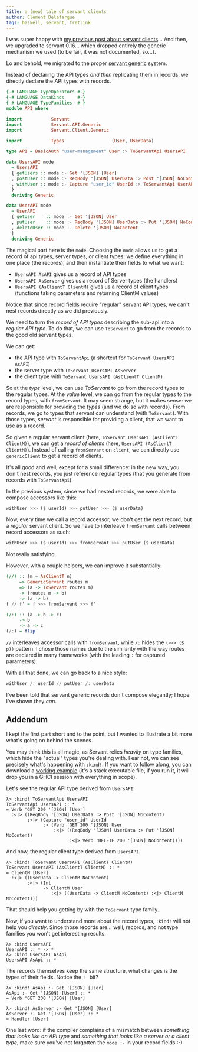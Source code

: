 ```yaml
---
title: a (new) tale of servant clients
author: Clement Delafargue
tags: haskell, servant, fretlink
---
```


I was super happy with [my previous post about servant clients](../posts/2018-12-27-a-tale-of-servant-clients.html)… And then, we upgraded to servant
0.16… which dropped entirely the generic mechanism we used (to be fair, it was not documented, so…).

Lo and behold, we migrated to the proper [servant generic](http://hackage.haskell.org/package/servant-0.16.2/docs/Servant-API-Generic.html) system.

Instead of declaring the API types _and then_ replicating them in records,
we directly declare the API types with records.

```haskell
{-# LANGUAGE TypeOperators #-}
{-# LANGUAGE DataKinds     #-}
{-# LANGUAGE TypeFamilies  #-}
module API where

import           Servant
import           Servant.API.Generic
import           Servant.Client.Generic

import           Types                  (User, UserData)

type API = BasicAuth "user-management" User :> ToServantApi UsersAPI

data UsersAPI mode
  = UsersAPI
  { getUsers :: mode :- Get '[JSON] [User]
  , postUser :: mode :- ReqBody '[JSON] UserData :> Post '[JSON] NoContent
  , withUser :: mode :- Capture "user_id" UserId :> ToServantApi UserAPI
  }
  deriving Generic

data UserAPI mode
  = UserAPI
  { getUser    :: mode :- Get '[JSON] User
  , putUser    :: mode :- ReqBody '[JSON] UserData :> Put '[JSON] NoContent
  , deleteUser :: mode :- Delete '[JSON] NoContent
  }
  deriving Generic
```

The magical part here is the `mode`. Choosing the `mode` allows us to get a record
of api types, server types, or client types: we define everything in one place
(the records), and then instantiate their fields to what we want:

- `UsersAPI AsAPI` gives us a record of API types
- `UsersAPI AsServer` gives us a record of Server types (the handlers)
- `UsersAPI (AsClientT ClientM)` gives us a record of client types
   (functions taking parameters and returning ClientM values)

Notice that since record fields require "regular" servant API types, we can't
nest records directly as we did previously.

We need to turn the _record of API types_ describing the sub-api into a
_regular API type_.  To do that, we can use `ToServant` to go from the
records to the good old servant types.

We can get:

- the API type with `ToServantApi` (a shortcut for `ToServant UsersAPI AsAPI`)
- the server type with `ToServant UsersAPI AsServer`
- the client type with `ToServant UsersAPI (AsClientT ClientM)`

So at the _type_ level, we can use _ToServant_ to go from the record types
to the regular types. At the _value_ level, we can go from the regular types
to the record types, with `fromServant`. It may seem strange, but it makes
sense: _we_ are responsible for providing the _types_ (and we do so with
records). From records, we go to types that servant can understand (with
`ToServant`). With those types, _servant_ is responsible for providing a
client, that _we_ want to use as a record.

So given a regular servant client (here, `ToServant UsersAPI (AsClientT
ClientM)`), we can get a _record of clients_ (here, `UsersAPI (AsClientT
ClientM)`). Instead of calling `fromServant` on `client`, we can directly use
`genericClient` to get a record of clients.

It's all good and well, except for a small difference: in the new way, you
don't nest records, you just reference regular types (that you generate from
records with `ToServantApi`).

In the previous system, since we had nested records, we were able to compose
accessors like this: 

```haskell
withUser >>> ($ userId) >>> putUser >>> ($ userData)
```

Now, every time we call a record accessor, we don't get the next record,
but a _regular_ servant client. So we have to interleave `fromServant` calls
between record accessors as such:

```haskell
withUser >>> ($ userId) >>> fromServant >>> putUser ($ userData)
```

Not really satisfying.

However, with a couple helpers, we can improve it substantially:

```haskell
(//) :: (m ~ AsClientT n)
     => GenericServant routes m
     => (a -> ToServant routes m)
     -> (routes m -> b)
     -> (a -> b)
f // f' = f >>> fromServant >>> f'

(/:) :: (a -> b -> c)
     -> b
     -> a -> c
(/:) = flip
```

`//` interleaves accessor calls with `fromServant`, while `/:` hides the `(>>>
($ p))` pattern. I chose those names due to the similarity with the way routes
are declared in many frameworks (with the leading `:` for captured parameters).

With all that done, we can go back to a nice style:

```haskell
withUser /: userId // putUser /: userData
```

I've been told that servant generic records don't compose elegantly;
I hope I've shown they _can_.

## Addendum

I kept the first part short and to the point, but I wanted to illustrate a
bit more what's going on behind the scenes.

You may think this is all magic, as Servant relies _heavily_ on type families,
which hide the "actual" types you're dealing with. Fear not, we can see
precisely what's happening with `:kind!`. If you want to follow along, you can
download a [working example](../files/servant-client.hs) (it's a stack executable
file, if you run it, it will drop you in a GHCI session with everything in scope).

Let's see the regular API type derived from `UsersAPI`:

```
λ> :kind! ToServantApi UsersAPI
ToServantApi UsersAPI :: *
= Verb 'GET 200 '[JSON] [User]
  :<|> ((ReqBody '[JSON] UserData :> Post '[JSON] NoContent)
        :<|> (Capture "user_id" UserId
              :> (Verb 'GET 200 '[JSON] User
                  :<|> ((ReqBody '[JSON] UserData :> Put '[JSON] NoContent)
                        :<|> Verb 'DELETE 200 '[JSON] NoContent))))
```

And now, the regular client type derived from `UsersAPI`.

```
λ> :kind! ToServant UsersAPI (AsClientT ClientM)
ToServant UsersAPI (AsClientT ClientM) :: *
= ClientM [User]
  :<|> ((UserData -> ClientM NoContent)
        :<|> (Int
              -> ClientM User
                 :<|> ((UserData -> ClientM NoContent) :<|> ClientM NoContent)))
```

That should help you getting by with the `ToServant` type family.

Now, if you want to understand more about the record types, `:kind!` will
not help you _directly_. Since those records are… well, records, and not
type families you won't get interesting results:

```
λ> :kind UsersAPI
UsersAPI :: * -> *
λ> :kind UsersAPI AsApi
UsersAPI AsApi :: *
```

The records themselves keep the same structure, what changes is the types
of their fields. Notice the `:-` bit?

```
λ> :kind! AsApi :- Get '[JSON] [User]
AsApi :- Get '[JSON] [User] :: *
= Verb 'GET 200 '[JSON] [User]

λ> :kind! AsServer :- Get '[JSON] [User]
AsServer :- Get '[JSON] [User] :: *
= Handler [User]
```

One last word: if the compiler complains of a mismatch between _something that
looks like an API type_ and _something that looks like a server or a client
type_, make sure you've not forgotten the `mode :-` in your record fields :-)
